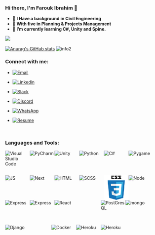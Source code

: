 ### Hi there, I'm Farouk Ibrahim 👋

<!--
**FaroukIbrahim-FII/FaroukIbrahim-FII** is a ✨ _special_ ✨ repository because its `README.md` (this file) appears on your GitHub profile.

Here are some ideas to get you started:
-->
- 👷 **I Have a background in Civil Engineering**
- 📅 **With five in Planning & Projects Management**
- 🌱 **I’m currently learning C#, Unity and Spine.**


![](https://visitor-badge.glitch.me/badge?page_id=FaroukIbrahim-FII)

[![Anurag's GitHub stats](https://github-readme-stats.vercel.app/api?username=FaroukIbrahim-FII)](https://github.com/anuraghazra/github-readme-stats)
![info2](https://github-readme-stats.vercel.app/api/top-langs/?username=FaroukIbrahim-FII&layout=compact)

### Connect with me:

* [![Email](https://img.shields.io/badge/-Email-purple?style=flat&logo=Yahoo&logoColor=white)](mailto:farouk94i@yahoo.com)

* [![Linkedin](https://img.shields.io/badge/-LinkedIn-blue?style=flat&logo=Linkedin&logoColor=white)](https://www.linkedin.com/in/faroukibrahim/)

* [![Slack](https://img.shields.io/badge/Slack-4A154B?style=flat&logo=slack&logoColor=white)](https://ltuc-asac.slack.com/team/U024VGEBA11)

* [![Discord](https://img.shields.io/badge/Discord-7289DA?style=flat&logo=discord&logoColor=white)](https://discordapp.com/users/7227/)

* [![WhatsApp](https://img.shields.io/badge/WhatsApp-25D366?style=flat&logo=whatsapp&logoColor=white)](https://wa.me/00962796914540)

* [![Resume](https://img.shields.io/badge/resume-blue?style=flat&logo=cv&logoColor=white)](https://drive.google.com/file/d/1u1AIWyf2vNhH_LeQmbWHfEgSNQIZo5JC/view?usp=sharing)


<br/>

### Languages and Tools:
<img align="left" alt="Visual Studio Code" width ="80px" height="80" src="https://cdn.icon-icons.com/icons2/2107/PNG/512/file_type_vscode_icon_130084.png" /><img align="left" alt="PyCharm" width ="80px" height="80" src="https://upload.wikimedia.org/wikipedia/commons/thumb/1/1d/PyCharm_Icon.svg/1200px-PyCharm_Icon.svg.png" /> <img align="left" alt="Unity" width ="80px" height="80" src="https://logos-download.com/wp-content/uploads/2019/11/Unity_Web_Player_Logo.png" /> <img align="left" alt="Python" width ="80px" height="80" src="https://qph.fs.quoracdn.net/main-qimg-27d25d3fd343a3d2e4384c7f0eeaf785" /> <img align="left" alt="C#" width ="80px" height="80" src="https://seeklogo.com/images/C/c-sharp-c-logo-02F17714BA-seeklogo.com.png" /><img align="left" alt="Pygame" width ="100px" height="80" src="https://upload.wikimedia.org/wikipedia/commons/a/a9/Pygame_logo.gif" /> <img align="left" alt="JS" width ="80px" height="80" src="https://upload.wikimedia.org/wikipedia/commons/thumb/9/99/Unofficial_JavaScript_logo_2.svg/2048px-Unofficial_JavaScript_logo_2.svg.png" /> <img align="left" alt="Next" width="80px" height="80" src="https://camo.githubusercontent.com/c457309037aabdce151cc0e197d6db98234a31636ef41f2cc1c339832fe20de3/68747470733a2f2f63646e2e61757468302e636f6d2f626c6f672f6c6f676f732f6e6578746a732d6c6f676f2e706e67" /> <img align="left" alt="HTML" width ="80px" height="80" src="https://upload.wikimedia.org/wikipedia/commons/thumb/6/61/HTML5_logo_and_wordmark.svg/512px-HTML5_logo_and_wordmark.svg.png" /><img align="left" src="https://upload.wikimedia.org/wikipedia/commons/thumb/9/96/Sass_Logo_Color.svg/1280px-Sass_Logo_Color.svg.png" alt="SCSS" width ="80px" height="80"/> <img align="left" src="https://raw.githubusercontent.com/devicons/devicon/master/icons/css3/css3-original-wordmark.svg" alt="css3" width="80" height="80"/> <img align="left" alt="Node" width ="80px" height="80" src="https://miro.medium.com/max/560/1*hAAm71eC0mIg3RIA6S4-DQ.png" /> <img align="left" alt="Express" width ="80px" height="80" src="https://expressjs.com/images/express-facebook-share.png" /><img align="left" alt="Express" width ="80px" height="80" src="https://cdn.icon-icons.com/icons2/2415/PNG/512/bootstrap_plain_wordmark_logo_icon_146620.png" /> <img align="left" alt="React" width="150px" src="https://northell.design/wp-content/uploads/2021/11/1pHsEux2h8wc3-yNCQNwz0A.jpeg" /><img align="left" src="https://www.unixmen.com/wp-content/uploads/2017/07/postgresql-logo.png" alt="PostGresQL" width ="80px" height="80"><img align="left" src="https://cdn.buttercms.com/6IOYf3uRJMGxcpXMTswN" alt="mongo" width ="80px" height="80"> <img align="left" src="https://soshace.com/wp-content/uploads/2021/01/879-png-3.png" alt="Django" width ="150px"> <img align="left" src="https://www.docker.com/sites/default/files/d8/2019-07/vertical-logo-monochromatic.png" alt="Docker" width ="80px" height="80"> <img src="https://logowik.com/content/uploads/images/heroku8748.jpg" alt="Heroku" width ="80px" height="80"> <img align="left" src="https://cms-assets.tutsplus.com/uploads/users/34/syllabuses/1160/preview_image/chartjs-tutsplus.jpg" alt="Heroku" width ="80px" height="80">



